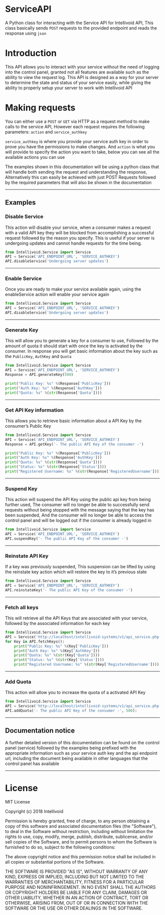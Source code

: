 # ServiceAPI
A Python class for interacting with the Service API for Intellivoid API, This class basically sends `POST` requests to the provided endpoint and reads the response using `json`

# Introduction
This API allows you to interact with your service without the need of logging into the control panel, granted not all features are available such as the ability to view the request log. This API is designed as a way for your server to determine the state and status of your service easily, while giving the ability to properly setup your server to work with Intellivoid API

# Making requests
You can either use a `POST` or `GET` via HTTP as a request method to make calls to the service API, However each request requires the following parameters: `action` and `service_authkey`

`service_authkey` is where you provide your service auth key in order to prove you have the permissions to make changes. And `action` is what you will provide to specify the action you want to take, below you can see all the available actions you can use

The examples shown in this documentation will be using a python class that will handle both sending the request and understanding the response, Alternatively this can easily be achieved with just POST Requests followed by the required parameters that will also be shown in the documentation

---
## Examples


### Disable Service
This action will disable your service, when a consumer makes a request with a valid API key they will be blocked from accomplishing a successful request followed by the reason you specify. This is useful if your server is undergoing updates and cannot handle requests for the time being.
```python
from Intellivoid.Service import Service
API = Service('API_ENDPOINT_URL', 'SERVICE_AUTHKEY')
API.disableService('Undergoing server updates')
```
---

### Enable Service
Once you are ready to make your service available again, using the enableService action will enable your service again

```python
from Intellivoid.Service import Service
API = Service('API_ENDPOINT_URL', 'SERVICE_AUTHKEY')
API.disableService('Undergoing server updates')
```
---

### Generate Key
This will allow you to generate a key for a consumer to use, Followed by the amount of quota it should start with once the key is activated by the consumer. In response you will get basic information about the key such as the `PublicKey`, `AuthKey` and `Quota`

```python
from Intellivoid.Service import Service
API = Service('API_ENDPOINT_URL', 'SERVICE_AUTHKEY')
Response = API.generateKey(500)

print("Public Key: %s" %(Response['PublicKey']))
print("Auth Key: %s" %(Response['AuthKey']))
print("Quota: %s" %(str(Response['Quota'])))
```
---
### Get API Key information
This allows you to retrieve basic information about a API Key by the consumer’s Public Key

```python
from Intellivoid.Service import Service
API = Service('API_ENDPOINT_URL', 'SERVICE_AUTHKEY')
Response = API.getKey('- The public API Key of the consumer -')

print("Public Key: %s" %(Response['PublicKey']))
print("Auth Key: %s" %(Response['AuthKey']))
print("Quota: %s" %(str(Response['Quota'])))
print("Status: %s" %(str(Response['Status'])))
print("Registered Username: %s" %(str(Response['RegisteredUsername'])))
```
---
### Suspend Key
This action will suspend the API Key using the public api key from being further used, The consumer will no longer be able to successfully send requests without being stopped with the message saying that the key has been suspended, And the consumer will no longer be able to access the control panel and will be logged out if the consumer is already logged in

```python
from Intellivoid.Service import Service
API = Service('API_ENDPOINT_URL', 'SERVICE_AUTHKEY')
API.suspendKey('- The public API Key of the consumer -')
```
---
### Reinstate API Key
If a key was previously suspended, This suspension can be lifted by using the reinstate key action which will restore the key to it’s previous state

```python
from Intellivoid.Service import Service
API = Service('API_ENDPOINT_URL', 'SERVICE_AUTHKEY')
API.reinstateKey('- The public API Key of the consumer -')
```
---
### Fetch all keys
This will retrieve all the API Keys that are associated with your service, followed by the associated information for each key

```python
from Intellivoid.Service import Service
API = Service('http://localhost/intellivoid-systems/v1/api_service.php', '588edf4d7402fa7486bb029be9ff85ba13f8ee1df9922338c71307595143216d')
for Key in API.fetchKeys():
    print("Public Key: %s" %(Key['PublicKey']))
    print("Auth Key: %s" %(Key['AuthKey']))
    print("Quota: %s" %(str(Key['Quota'])))
    print("Status: %s" %(str(Key['Status'])))
    print("Registered Username: %s" %(str(Key['RegisteredUsername'])))
```
---
### Add Quota
This action will allow you to increase the quota of a activated API Key

```python
from Intellivoid.Service import Service
API = Service('http://localhost/intellivoid-systems/v1/api_service.php', '588edf4d7402fa7486bb029be9ff85ba13f8ee1df9922338c71307595143216d')
API.addQuota('- The public API Key of the consumer -', 500):
```
---
## Documentation notice
A further detailed version of this documentation can be found on the control panel (service) followed by the examples being prefixed with the appropriate information such as your service auth key and the api endpoint url, including the document being available in other languages that the control panel has available 


---
# License
MIT License

Copyright (c) 2018 Intellivoid

Permission is hereby granted, free of charge, to any person obtaining a copy
of this software and associated documentation files (the "Software"), to deal
in the Software without restriction, including without limitation the rights
to use, copy, modify, merge, publish, distribute, sublicense, and/or sell
copies of the Software, and to permit persons to whom the Software is
furnished to do so, subject to the following conditions:

The above copyright notice and this permission notice shall be included in all
copies or substantial portions of the Software.

THE SOFTWARE IS PROVIDED "AS IS", WITHOUT WARRANTY OF ANY KIND, EXPRESS OR
IMPLIED, INCLUDING BUT NOT LIMITED TO THE WARRANTIES OF MERCHANTABILITY,
FITNESS FOR A PARTICULAR PURPOSE AND NONINFRINGEMENT. IN NO EVENT SHALL THE
AUTHORS OR COPYRIGHT HOLDERS BE LIABLE FOR ANY CLAIM, DAMAGES OR OTHER
LIABILITY, WHETHER IN AN ACTION OF CONTRACT, TORT OR OTHERWISE, ARISING FROM,
OUT OF OR IN CONNECTION WITH THE SOFTWARE OR THE USE OR OTHER DEALINGS IN THE
SOFTWARE.
